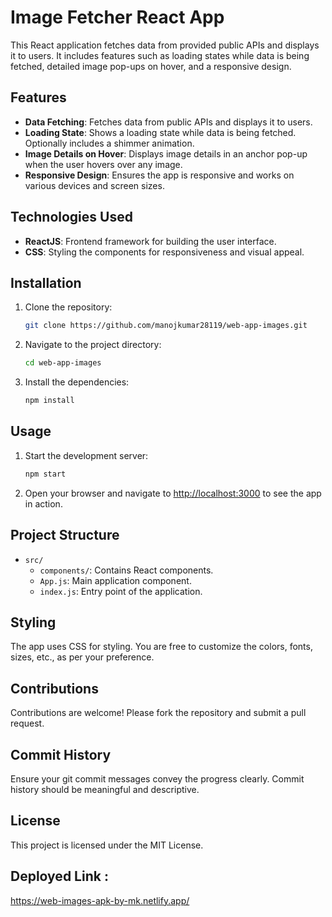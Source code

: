 # Image Fetcher React App

This React application fetches data from provided public APIs and displays it to users. It includes features such as loading states while data is being fetched, detailed image pop-ups on hover, and a responsive design.

## Features

- **Data Fetching**: Fetches data from public APIs and displays it to users.
- **Loading State**: Shows a loading state while data is being fetched. Optionally includes a shimmer animation.
- **Image Details on Hover**: Displays image details in an anchor pop-up when the user hovers over any image.
- **Responsive Design**: Ensures the app is responsive and works on various devices and screen sizes.

## Technologies Used

- **ReactJS**: Frontend framework for building the user interface.
- **CSS**: Styling the components for responsiveness and visual appeal.

## Installation

1. Clone the repository:
    ```bash
    git clone https://github.com/manojkumar28119/web-app-images.git
    ```

2. Navigate to the project directory:
    ```bash
    cd web-app-images
    ```

3. Install the dependencies:
    ```bash
    npm install
    ```

## Usage

1. Start the development server:
    ```bash
    npm start
    ```

2. Open your browser and navigate to [http://localhost:3000](http://localhost:3000) to see the app in action.

## Project Structure

- `src/`
  - `components/`: Contains React components.
  - `App.js`: Main application component.
  - `index.js`: Entry point of the application.

## Styling

The app uses CSS for styling. You are free to customize the colors, fonts, sizes, etc., as per your preference.

## Contributions

Contributions are welcome! Please fork the repository and submit a pull request.

## Commit History

Ensure your git commit messages convey the progress clearly. Commit history should be meaningful and descriptive.

## License

This project is licensed under the MIT License.

## Deployed Link :
https://web-images-apk-by-mk.netlify.app/
